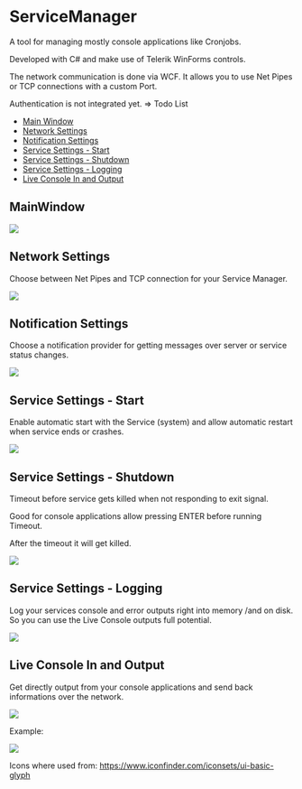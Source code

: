 # ServiceManager
A tool for managing mostly console applications like Cronjobs.

Developed with C# and make use of Telerik WinForms controls.

The network communication is done via WCF. It allows you to use Net Pipes or TCP connections with a custom Port.

Authentication is not integrated yet. => Todo List

- [Main Window](#mainwindow)
- [Network Settings](#network-settings)
- [Notification Settings](#notification-settings)
- [Service Settings - Start](#service-settings---start)
- [Service Settings - Shutdown](#service-settings---shutdown)
- [Service Settings - Logging](#service-settings---logging)
- [Live Console In and Output](#live-console-in-and-output)



## MainWindow

<img src="Screens/Mainwindow.png" />


## Network Settings

Choose between Net Pipes and TCP connection for your Service Manager.

<img src="Screens/Settings.png" />

## Notification Settings

Choose a notification provider for getting messages over server or service status changes.

<img src="Screens/Settings_3.png" />

## Service Settings - Start

Enable automatic start with the Service (system) and allow automatic restart when service ends or crashes.

<img src="Screens/Settings_1.png" />

## Service Settings - Shutdown

Timeout before service gets killed when not responding to exit signal.

Good for console applications allow pressing ENTER before running Timeout.

After the timeout it will get killed.

<img src="Screens/Settings_2.png" />

## Service Settings - Logging

Log your services console and error outputs right into memory /and on disk. So you can use the Live Console outputs full potential.

<img src="Screens/Settings_4.png" />


## Live Console In and Output

Get directly output from your console applications and send back informations over the network.

<img src="Screens/Live Console Out and Input.png" />

Example:

<img src="Screens/livelogs_example.gif" />


Icons where used from:
https://www.iconfinder.com/iconsets/ui-basic-glyph
